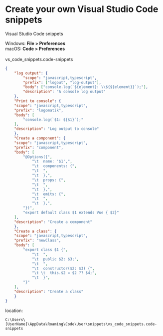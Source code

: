 # Create your own Visual Studio Code snippets

Visual Studio Code snippets


Windows: **File > Preferences** <br />
macOS: **Code > Preferences** <br /> <br />
vs_code_snippets.code-snippets 
```json
{
	"log output": {
		"scope": "javascript,typescript",
		"prefix": ["logout", "log-output"],
		"body": ["console.log(`${element}: \\${${element}}`);"],
		"description": "A console log output"
	},
	"Print to console": {
	"scope": "javascript,typescript",
	"prefix": "logomatik",
	"body": [
		"console.log(`$1: ${$1}`);"
	],
	"description": "Log output to console"
	},
	"Create a component": {
	"scope": "javascript,typescript",
	"prefix": "component",
	"body": [
		"@Options({",
			"\t  name: '$1',",
			"\t  components: {",
			"\t  ",
			"\t  },",
			"\t  props: {",
			"\t  ",
			"\t  },",
			"\t  emits: {",
			"\t  ",	
			"\t  },",
		"})",
		"export default class $1 extends Vue { $2}"
	],
	"description": "Create a component"
	},
	"Create a class": {
	"scope": "javascript,typescript",
	"prefix": "newClass",
	"body": [
		"export class $1 {",
			"\t  ",
			"\t  public $2: $3;",
			"\t  ",
			"\t  constructor($2: $3) {",
			"\t \t  this.$2 = $2 ?? $4;",
			"\t  }",
		"}"
	],
	"description": "Create a class"
	}
}
```
location:
```
C:\Users\[UserName]\AppData\Roaming\Code\User\snippets\vs_code_snippets.code-snippets
```
